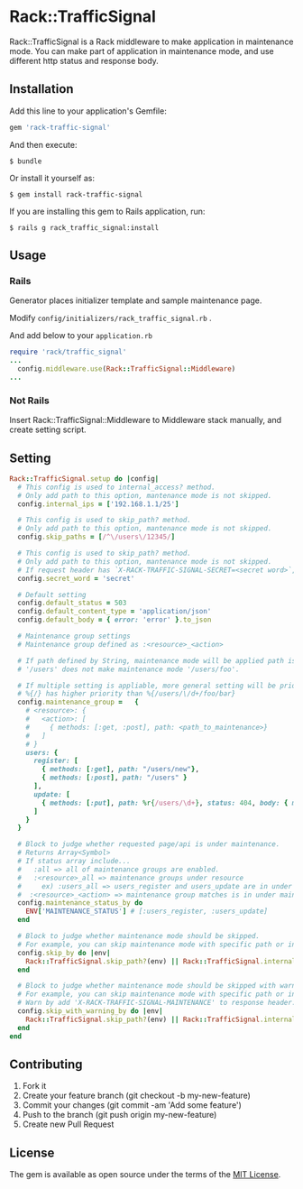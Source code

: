 # Rack::TrafficSignal

Rack::TrafficSignal is a Rack middleware to make application in maintenance mode.
You can make part of application in maintenance mode, and use different http status and response body.


## Installation

Add this line to your application's Gemfile:

```ruby
gem 'rack-traffic-signal'
```

And then execute:

    $ bundle

Or install it yourself as:

    $ gem install rack-traffic-signal

If you are installing this gem to Rails application, run:

    $ rails g rack_traffic_signal:install

## Usage

### Rails

Generator places initializer template and sample maintenance page.

Modify `config/initializers/rack_traffic_signal.rb` .

And add below to your `application.rb`

```ruby:application.rb
require 'rack/traffic_signal'
...
  config.middleware.use(Rack::TrafficSignal::Middleware)
...
```

### Not Rails

Insert Rack::TrafficSignal::Middleware to Middleware stack manually, and create setting script.

## Setting

```ruby
Rack::TrafficSignal.setup do |config|
  # This config is used to internal_access? method.
  # Only add path to this option, mantenance mode is not skipped.
  config.internal_ips = ['192.168.1.1/25']

  # This config is used to skip_path? method.
  # Only add path to this option, mantenance mode is not skipped.
  config.skip_paths = [/^\/users\/12345/]

  # This config is used to skip_path? method.
  # Only add path to this option, mantenance mode is not skipped.
  # If request header has `X-RACK-TRAFFIC-SIGNAL-SECRET=<secret word>`, Rack::TrafficSignal.has_secret returns true.
  config.secret_word = 'secret'

  # Default setting
  config.default_status = 503
  config.default_content_type = 'application/json'
  config.default_body = { error: 'error' }.to_json

  # Maintenance group settings
  # Maintenance group defined as :<resource>_<action>

  # If path defined by String, maintenance mode will be applied path is match rigidly.
  # '/users' does not make maintenance mode '/users/foo'.

  # If multiple setting is appliable, more general setting will be priored.
  # %{/} has higher priority than %{/users/\/d+/foo/bar}
  config.maintenance_group =   {
    # <resource>: {
    #   <action>: [
    #     { methods: [:get, :post], path: <path_to_maintenance>}
    #   ]
    # }
    users: {
      register: [
        { methods: [:get], path: "/users/new"},
        { methods: [:post], path: "/users" }
      ],
      update: [
        { methods: [:put], path: %r{/users/\d+}, status: 404, body: { meta: '404' }.to_json }
      ]
    }
  }

  # Block to judge whether requested page/api is under maintenance.
  # Returns Array<Symbol>
  # If status array include...
  #   :all => all of maintenance groups are enabled.
  #   :<resource>_all => maintenance groups under resource
  #     ex) :users_all => users_register and users_update are in under maintenance
  #  :<resource>_<action> => maintenance group matches is in under maintenance
  config.maintenance_status_by do
    ENV['MAINTENANCE_STATUS'] # [:users_register, :users_update]
  end

  # Block to judge whether maintenance mode should be skipped.
  # For example, you can skip maintenance mode with specific path or internal access.
  config.skip_by do |env|
    Rack::TrafficSignal.skip_path?(env) || Rack::TrafficSignal.internal_access?(env)
  end

  # Block to judge whether maintenance mode should be skipped with warning.
  # For example, you can skip maintenance mode with specific path or internal access.
  # Warn by add 'X-RACK-TRAFFIC-SIGNAL-MAINTENANCE' to response header.
  config.skip_with_warning_by do |env|
    Rack::TrafficSignal.skip_path?(env) || Rack::TrafficSignal.internal_access?(env)
  end
end
```

## Contributing

1. Fork it
1. Create your feature branch (git checkout -b my-new-feature)
1. Commit your changes (git commit -am 'Add some feature')
1. Push to the branch (git push origin my-new-feature)
1. Create new Pull Request

## License

The gem is available as open source under the terms of the [MIT License](http://opensource.org/licenses/MIT).

